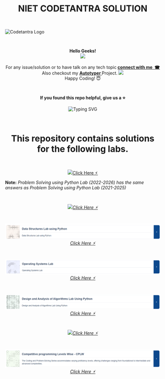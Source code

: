 <H1 align="center"> NIET CODETANTRA SOLUTION </H1>

<br>

![Codetantra Logo](https://user-images.githubusercontent.com/110342305/201940666-1012a318-063a-4173-a868-fd47eefdec06.png)

<br>

<p align="center"> <b>Hello Geeks!</b> <br> <img src="http://maothao.github.io/mao-historicizing/imgs/welcome.gif" height="130"> <br> <br> For any issue/solution or to have talk on any tech topic<b> <a href="https://linktr.ee/krsatyam7">connect with me  &nbsp;☎︎</b></a> <br> Also checkout my <b> <a href="https://github.com/krsatyam7/autotyper">Autotyper </b> </a> Project.
<img src = "https://user-images.githubusercontent.com/110342305/206525403-04861123-a787-480b-97f1-df24f3bd18a1.gif"/>
<br> Happy Coding! 😇  </b></p>

<br>

<p align="center"> <b> If you found this repo helpful, give us a  ⭐️ </b> </p>

<p align="center"><img src="https://readme-typing-svg.demolab.com?font=segoe+script&duration=1000&pause=1000&color=F73172&center=true&vCenter=true&width=200&lines=Goal+%3A++16+%E2%AD%90%EF%B8%8E" alt="Typing SVG" /></a> </p>

<br>

<H1 align="center"> This repository contains solutions for the following labs.</H1>
<br>

<p align="center"><a href="https://github.com/krsatyam7/niet_codetantra/tree/main/Problem%20Solving%20using%20Python%20Lab%20-%202021-2025"><img src="https://user-images.githubusercontent.com/110342305/210235128-a0acb017-cc67-4f19-bbe6-fb6a35c69cf1.png">Click Here ⚡︎</a></p>

<b>Note:</b> <i> Problem Solving using Python Lab (2022-2026) has the same answers as Problem Solving using Python Lab (2021-2025) 

<br>

<p align="center"> <a href="https://github.com/krsatyam7/niet_codetantra/tree/main/Object%20Oriented%20Techniques%20using%20Java%20Lab"><img src="https://user-images.githubusercontent.com/110342305/201944058-483d3466-a0df-4522-aaf8-feceb4570a86.png">Click Here ⚡︎</a></p>

<br>

<p align="center"> <a href="https://github.com/krsatyam7/niet_codetantra/tree/main/Data%20Structures%20Lab%20using%20Python"><img src="img/Data-Structures-Lab-using-Python.png">Click Here ⚡︎</a></p>

<br>

<p align="center"><a href="https://github.com/krsatyam7/niet_codetantra/tree/main/Operating%20Systems%20Lab"><img src="img/Operating-Systems-Lab.png">Click Here ⚡︎</a></p>

<br>

<p align="center"><a href="https://github.com/krsatyam7/niet_codetantra/tree/main/Design%20and%20Analysis%20of%20Algorithms%20Lab%20Using%20Python"><img src="img/Design-and-Analysis-of-Algorithms-Lab-Using-Python.png">Click Here ⚡︎</a></p>

<br>

<p align="center"> <a href="https://github.com/krsatyam7/niet_codetantra/tree/main/Design%20and%20Analysis%20of%20Algorithm%20Lab"><img src="https://user-images.githubusercontent.com/110342305/213709798-4349ae5c-defb-4c32-ab8e-948398d24682.png">Click Here ⚡︎</a></p>

<br>

<p align="center"> <a href="https://github.com/DevGoyalG/niet_codetantra/tree/main/Competitive%20programming%20Levels%20Wise%20-%20CPLW"><img src="img/Competitive-programming-Levels-Wise-CPLW.png">Click Here ⚡︎</a></p>

<br>
